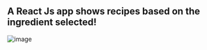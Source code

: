 ## A React Js app shows recipes based on the ingredient selected!

![image](https://www.helpguide.org/wp-content/uploads/table-with-grains-vegetables-fruit-768.jpg)
